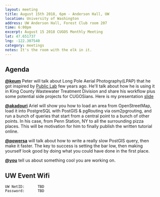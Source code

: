 ```yaml
---
layout: meeting
title: August 15th 2018, 6pm - Anderson Hall, UW
location: University of Washington
address: UW Anderson Hall, Forest Club room 207
time: 6:00pm
excerpt: August 15 2018 CUGOS Monthly Meeting
lat: 47.651737
lng: -122.307540
category: meetings
notes: It's the room with the elk in it.
---
```



## Agenda

**[@keum](http://pkgeo.com/)** Peter will talk about Long Pole Aerial Photography(LPAP) that he got inspired by [Public Lab](https://publiclab.org/notes/cfastie/08-11-2013/garden-pap-map) few years ago. He'll talk about how he is using it in King County Wastewater Treatment Division and share his workflow plus some potential side projects for CUGOSians. Here is my presentation [slide](https://slides.com/keump/deck-35) 

**[@akadouri](https://twitter.com/akadouri)** Ariel will show you how to load an area from OpenStreetMap, load it into PostgreSQL with PostGIS & pgRouting via osm2pgrouting, and run a bunch of queries that start from a central point to a bunch of other points. In his case, from Penn Station, NY to all the surrounding pizza places. This will be motivation for him to finally publish the written tutorial online.

**[@powersa](https://github.com/powersa)** will talk about how to write a really slow PostGIS query, then make it faster. The key to success is setting the bar low, then making yourself look good by doing what you could have done in the first place.

**[@you](http://cugos.org/people/)** tell us about something cool you are working on.

## UW Event Wifi

```
UW NetID:      TBD
Password:      TBD
```
